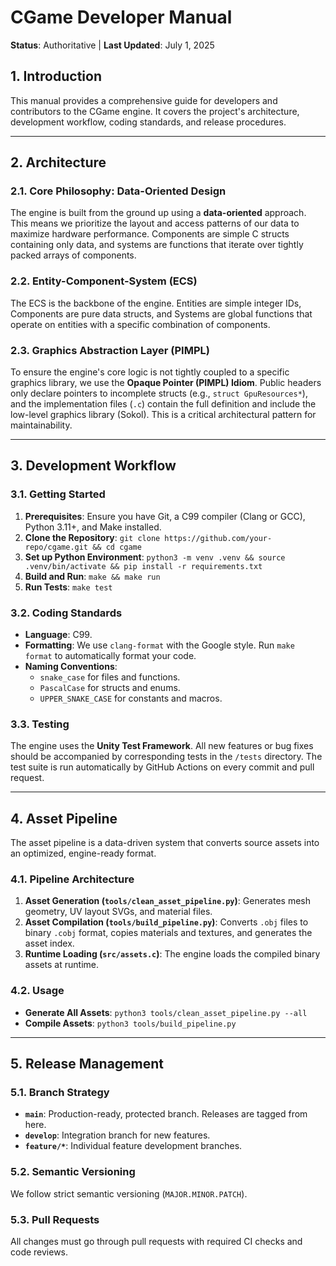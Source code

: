 # CGame Developer Manual

**Status**: Authoritative | **Last Updated**: July 1, 2025

## 1. Introduction

This manual provides a comprehensive guide for developers and contributors to the CGame engine. It covers the project's architecture, development workflow, coding standards, and release procedures.

---

## 2. Architecture

### 2.1. Core Philosophy: Data-Oriented Design

The engine is built from the ground up using a **data-oriented** approach. This means we prioritize the layout and access patterns of our data to maximize hardware performance. Components are simple C structs containing only data, and systems are functions that iterate over tightly packed arrays of components.

### 2.2. Entity-Component-System (ECS)

The ECS is the backbone of the engine. Entities are simple integer IDs, Components are pure data structs, and Systems are global functions that operate on entities with a specific combination of components.

### 2.3. Graphics Abstraction Layer (PIMPL)

To ensure the engine's core logic is not tightly coupled to a specific graphics library, we use the **Opaque Pointer (PIMPL) Idiom**. Public headers only declare pointers to incomplete structs (e.g., `struct GpuResources*`), and the implementation files (`.c`) contain the full definition and include the low-level graphics library (Sokol). This is a critical architectural pattern for maintainability.

---

## 3. Development Workflow

### 3.1. Getting Started

1.  **Prerequisites**: Ensure you have Git, a C99 compiler (Clang or GCC), Python 3.11+, and Make installed.
2.  **Clone the Repository**: `git clone https://github.com/your-repo/cgame.git && cd cgame`
3.  **Set up Python Environment**: `python3 -m venv .venv && source .venv/bin/activate && pip install -r requirements.txt`
4.  **Build and Run**: `make && make run`
5.  **Run Tests**: `make test`

### 3.2. Coding Standards

*   **Language**: C99.
*   **Formatting**: We use `clang-format` with the Google style. Run `make format` to automatically format your code.
*   **Naming Conventions**:
    *   `snake_case` for files and functions.
    *   `PascalCase` for structs and enums.
    *   `UPPER_SNAKE_CASE` for constants and macros.

### 3.3. Testing

The engine uses the **Unity Test Framework**. All new features or bug fixes should be accompanied by corresponding tests in the `/tests` directory. The test suite is run automatically by GitHub Actions on every commit and pull request.

---

## 4. Asset Pipeline

The asset pipeline is a data-driven system that converts source assets into an optimized, engine-ready format.

### 4.1. Pipeline Architecture

1.  **Asset Generation (`tools/clean_asset_pipeline.py`)**: Generates mesh geometry, UV layout SVGs, and material files.
2.  **Asset Compilation (`tools/build_pipeline.py`)**: Converts `.obj` files to binary `.cobj` format, copies materials and textures, and generates the asset index.
3.  **Runtime Loading (`src/assets.c`)**: The engine loads the compiled binary assets at runtime.

### 4.2. Usage

*   **Generate All Assets**: `python3 tools/clean_asset_pipeline.py --all`
*   **Compile Assets**: `python3 tools/build_pipeline.py`

---

## 5. Release Management

### 5.1. Branch Strategy

*   **`main`**: Production-ready, protected branch. Releases are tagged from here.
*   **`develop`**: Integration branch for new features.
*   **`feature/*`**: Individual feature development branches.

### 5.2. Semantic Versioning

We follow strict semantic versioning (`MAJOR.MINOR.PATCH`).

### 5.3. Pull Requests

All changes must go through pull requests with required CI checks and code reviews.
